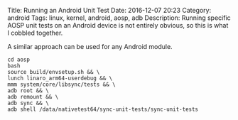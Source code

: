 Title: Running an Android Unit Test
Date: 2016-12-07 20:23
Category: android
Tags: linux, kernel, android, aosp, adb
Description: Running specific AOSP unit tests on an Android device is not entirely obvious, so this is what I cobbled together.

A similar approach can be used for any Android module.

    cd aosp
    bash
    source build/envsetup.sh && \
    lunch linaro_arm64-userdebug && \
    mmm system/core/libsync/tests && \
    adb root && \
    adb remount && \
    adb sync && \
    adb shell /data/nativetest64/sync-unit-tests/sync-unit-tests



